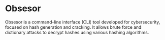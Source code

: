 # Obsesor
Obsesor is a command-line interface (CLI) tool developed for cybersecurity, focused on hash generation and cracking. It allows brute force and dictionary attacks to decrypt hashes using various hashing algorithms.
